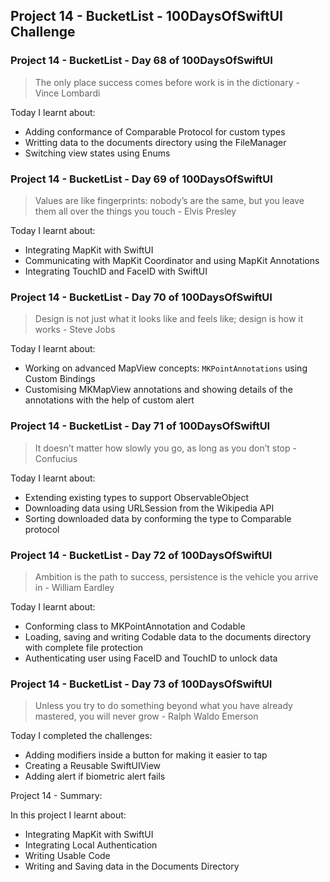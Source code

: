 ## Project 14 - BucketList - 100DaysOfSwiftUI Challenge

### Project 14 - BucketList - Day 68 of 100DaysOfSwiftUI

> The only place success comes before work is in the dictionary - Vince Lombardi

Today I learnt about:

- Adding conformance of Comparable Protocol for custom types
- Writting data to the documents directory using the FileManager
- Switching view states using Enums

### Project 14 - BucketList - Day 69 of 100DaysOfSwiftUI

> Values are like fingerprints: nobody’s are the same, but you leave them all over the things you touch - Elvis Presley

Today I learnt about:

- Integrating MapKit with SwiftUI
- Communicating with MapKit Coordinator and using MapKit Annotations
- Integrating TouchID and FaceID with SwiftUI

### Project 14 - BucketList - Day 70 of 100DaysOfSwiftUI

> Design is not just what it looks like and feels like; design is how it works - Steve Jobs

Today I learnt about:

- Working on advanced MapView concepts:  `MKPointAnnotations` using Custom Bindings
- Customising MKMapView annotations and showing details of the annotations with the help of custom alert

### Project 14 - BucketList - Day 71 of 100DaysOfSwiftUI

> It doesn’t matter how slowly you go, as long as you don’t stop - Confucius

Today I learnt about:

- Extending existing types to support ObservableObject
- Downloading data using URLSession from the Wikipedia API
- Sorting downloaded data by conforming the type to Comparable protocol

### Project 14 - BucketList - Day 72 of 100DaysOfSwiftUI

> Ambition is the path to success, persistence is the vehicle you arrive in - William Eardley

Today I learnt about:

- Conforming class to MKPointAnnotation and Codable
- Loading, saving and writing Codable data to the documents directory with complete file protection
- Authenticating user using FaceID and TouchID to unlock data

### Project 14 - BucketList - Day 73 of 100DaysOfSwiftUI

> Unless you try to do something beyond what you have already mastered, you will never grow - Ralph Waldo Emerson

Today I completed the challenges:

- Adding modifiers inside a button for making it easier to tap
- Creating a Reusable SwiftUIView 
- Adding alert if biometric alert fails

Project 14 - Summary:

In this project I learnt about:

- Integrating MapKit with SwiftUI
- Integrating Local Authentication
- Writing Usable Code
- Writing and Saving data in the Documents Directory

